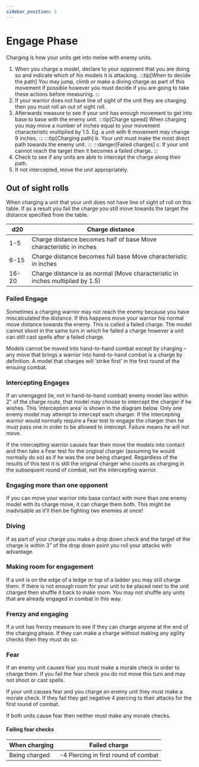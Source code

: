 ```yaml
---
sidebar_position: 3
---
```

# Engage Phase

Charging is how your units get into melee with enemy units.
1. When you charge a model, declare to your opponent that you are doing so and indicate which of his models it is attacking.
  :::tip[When to decide the path]
  You may jump, climb or make a diving charge as part of this movement if possible however you must decide if you are going to take these actions before measuring.
  :::
2. If your warrior does not have line of sight of the unit they are charging then you must roll an out of sight roll.
3. Afterwards measure to see if your unit has enough movement to get into base to base with the enemy unit.
  :::tip[Charge speed]
  When charging you may move a number of inches equal to your movement characteristic multiplied by 1.5. Eg. a unit with 6 movement may change 9 inches.
  :::
  :::tip[Charging path]
  b. Your unit must make the most direct path towards the enemy unit.
  :::
  :::danger[Failed charges]
  c. If your unit cannot reach the target then it becomes a failed charge.
  :::
4. Check to see if any units are able to intercept the charge along their path.
5. If not intercepted, move the unit appropriately.

## Out of sight rolls

When charging a unit that your unit does not have line of sight of roll on this table. If as a result you fail the charge you still move towards the target the distance specified from the table.

| d20   | Charge distance                                                                |
| ----- | ------------------------------------------------------------------------------ |
| 1-5   | Charge distance becomes half of base Move characteristic in inches             |
| 6-15  | Charge distance becomes full base Move characteristic in inches                |
| 16-20 | Charge distance is as normal (Move characteristic in inches multiplied by 1.5) |

### Failed Engage

Sometimes a charging warrior may not reach the enemy because you have miscalculated the distance. If this happens move your warrior his normal move distance towards the enemy. This is called a failed charge. The model cannot shoot in the same turn in which he failed a charge however a unit can still cast spells after a failed charge.

Models cannot be moved into hand-to-hand combat except by charging – any move that brings a warrior into hand-to-hand combat is a charge by definition. A model that charges will ‘strike first’ in the first round of the ensuing combat.

### Intercepting Engages
If an unengaged (ie, not in hand-to-hand combat) enemy model lies within 2" of the charge route, that model may choose to intercept the charger if he wishes. This ‘interception area’ is shown in the diagram below. Only one enemy model may attempt to intercept each charger. If the intercepting warrior would normally require a Fear test to engage the charger then he must pass one in order to be allowed to intercept. Failure means he will not move.

If the intercepting warrior causes fear then move the models into contact and then take a Fear test for the original charger (assuming he would normally do so) as if he was the one being charged. Regardless of the results of this test it is still the original charger who counts as charging in the subsequent round of combat, not the intercepting warrior.

### Engaging more than one opponent
If you can move your warrior into base contact with more than one enemy model with its charge move, it can charge them both. This might be inadvisable as it’ll then be fighting two enemies at once!

### Diving
If as part of your charge you make a drop down check and the target of the charge is within 3” of the drop down point you roll your attacks with advantage.

### Making room for engagement
If a unit is on the edge of a ledge or top of a ladder you may still charge them. If there is not enough room for your unit to be placed next to the unit charged then shuffle it back to make room. You may not shuffle any units that are already engaged in combat in this way.

### Frenzy and engaging
If a unit has frenzy measure to see if they can charge anyone at the end of the charging phase. If they can make a charge without making any agility checks then they must do so.

### Fear
If an enemy unit causes fear you must make a morale check in order to charge them. If you fail the fear check you do not move this turn and may not shoot or cast spells.

If your unit causes fear and you charge an enemy unit they must make a morale check. If they fail they get negative 4 piercing to their attacks for the first round of combat.

If both units cause fear then neither must make any morale checks.

#### Failing fear checks
| When charging | Failed charge                        |
| ------------- | ------------------------------------ |
| Being charged | -4 Piercing in first round of combat |

